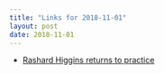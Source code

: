 ```yaml
---
title: "Links for 2018-11-01"
layout: post
date: 2018-11-01
---
```


* [Rashard Higgins returns to practice](https://247sports.com/nfl/cleveland-browns/Article/Browns-Rashard-Higgins--124084239/)
